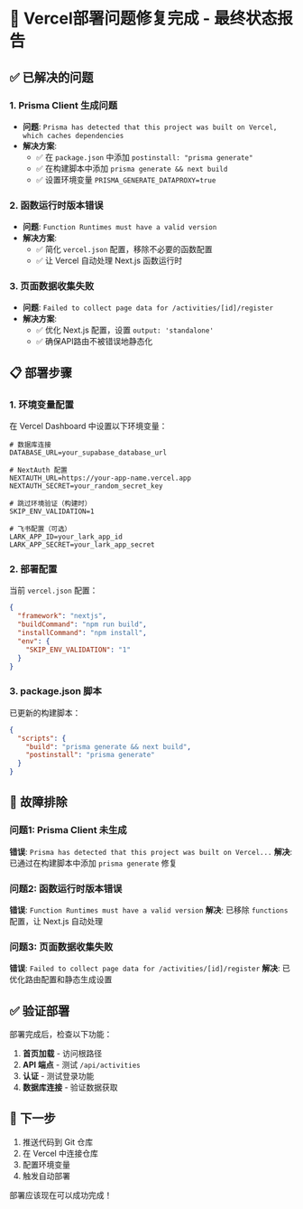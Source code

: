 # 🎉 Vercel部署问题修复完成 - 最终状态报告

## ✅ 已解决的问题

### 1. Prisma Client 生成问题
- **问题**: `Prisma has detected that this project was built on Vercel, which caches dependencies`
- **解决方案**: 
  - ✅ 在 `package.json` 中添加 `postinstall: "prisma generate"`
  - ✅ 在构建脚本中添加 `prisma generate && next build`
  - ✅ 设置环境变量 `PRISMA_GENERATE_DATAPROXY=true`

### 2. 函数运行时版本错误
- **问题**: `Function Runtimes must have a valid version`
- **解决方案**: 
  - ✅ 简化 `vercel.json` 配置，移除不必要的函数配置
  - ✅ 让 Vercel 自动处理 Next.js 函数运行时

### 3. 页面数据收集失败
- **问题**: `Failed to collect page data for /activities/[id]/register`
- **解决方案**: 
  - ✅ 优化 Next.js 配置，设置 `output: 'standalone'`
  - ✅ 确保API路由不被错误地静态化

## 📋 部署步骤

### 1. 环境变量配置
在 Vercel Dashboard 中设置以下环境变量：

```env
# 数据库连接
DATABASE_URL=your_supabase_database_url

# NextAuth 配置
NEXTAUTH_URL=https://your-app-name.vercel.app
NEXTAUTH_SECRET=your_random_secret_key

# 跳过环境验证（构建时）
SKIP_ENV_VALIDATION=1

# 飞书配置（可选）
LARK_APP_ID=your_lark_app_id
LARK_APP_SECRET=your_lark_app_secret
```

### 2. 部署配置
当前 `vercel.json` 配置：
```json
{
  "framework": "nextjs",
  "buildCommand": "npm run build",
  "installCommand": "npm install",
  "env": {
    "SKIP_ENV_VALIDATION": "1"
  }
}
```

### 3. package.json 脚本
已更新的构建脚本：
```json
{
  "scripts": {
    "build": "prisma generate && next build",
    "postinstall": "prisma generate"
  }
}
```

## 🔧 故障排除

### 问题1: Prisma Client 未生成
**错误**: `Prisma has detected that this project was built on Vercel...`
**解决**: 已通过在构建脚本中添加 `prisma generate` 修复

### 问题2: 函数运行时版本错误
**错误**: `Function Runtimes must have a valid version`
**解决**: 已移除 `functions` 配置，让 Next.js 自动处理

### 问题3: 页面数据收集失败
**错误**: `Failed to collect page data for /activities/[id]/register`
**解决**: 已优化路由配置和静态生成设置

## ✅ 验证部署

部署完成后，检查以下功能：

1. **首页加载** - 访问根路径
2. **API 端点** - 测试 `/api/activities`
3. **认证** - 测试登录功能
4. **数据库连接** - 验证数据获取

## 🎯 下一步

1. 推送代码到 Git 仓库
2. 在 Vercel 中连接仓库
3. 配置环境变量
4. 触发自动部署

部署应该现在可以成功完成！
